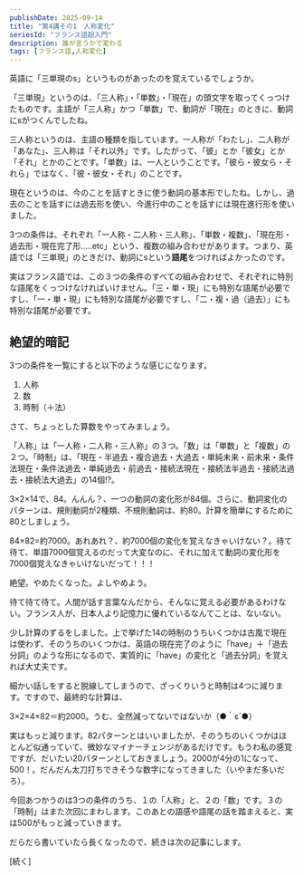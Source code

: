 ```yaml
---
publishDate: 2025-09-14
title: "第4講その1　人称変化"
seriesId: "フランス語超入門"
description: 誰が言うかで変わる
tags: [フランス語,人称変化]
---
```


英語に「三単現のs」というものがあったのを覚えているでしょうか。

「三単現」というのは、「三人称」・「単数」・「現在」の頭文字を取ってくっつけたものです。主語が「三人称」かつ「単数」で、動詞が「現在」のときに、動詞にsがつくんでしたね。

三人称というのは、主語の種類を指しています。一人称が「わたし」、二人称が「あなた」、三人称は「それ以外」です。したがって、「彼」とか「彼女」とか「それ」とかのことです。「単数」は、一人ということです。「彼ら・彼女ら・それら」ではなく、「彼・彼女・それ」のことです。

現在というのは、今のことを話すときに使う動詞の基本形でしたね。しかし、過去のことを話すには過去形を使い、今進行中のことを話すには現在進行形を使いました。

3つの条件は、それぞれ「一人称・二人称・三人称」、「単数・複数」、「現在形・過去形・現在完了形.....etc」という、複数の組み合わせがあります。つまり、英語では「三単現」のときだけ、動詞にsという**語尾**をつければよかったのです。

実はフランス語では、この３つの条件のすべての組み合わせで、それぞれに特別な語尾をくっつけなければいけません。「三・単・現」にも特別な語尾が必要ですし、「一・単・現」にも特別な語尾が必要ですし、「二・複・過（過去）」にも特別な語尾が必要です。

## 絶望的暗記

3つの条件を一覧にすると以下のような感じになります。

1. 人称
2. 数
3. 時制（＋法）

さて、ちょっとした算数をやってみましょう。

「人称」は「一人称・二人称・三人称」の３つ。「数」は「単数」と「複数」の２つ。「時制」は、「現在・半過去・複合過去・大過去・単純未来・前未来・条件法現在・条件法過去・単純過去・前過去・接続法現在・接続法半過去・接続法過去・接続法大過去」の14個!?。

3×2×14で、84。んんん？、一つの動詞の変化形が84個。さらに、動詞変化のパターンは、規則動詞が2種類、不規則動詞は、約80。計算を簡単にするために80としましょう。

84×82=約7000。あれあれ？、約7000個の変化を覚えなきゃいけない？。待て待て、単語7000個覚えるのだって大変なのに、それに加えて動詞の変化形を7000個覚えなきゃいけないだって！！！

絶望。やめたくなった。よしやめよう。

待て待て待て。人間が話す言葉なんだから、そんなに覚える必要があるわけない。フランス人が、日本人より記憶力に優れているなんてことは、ないない。

少し計算のずるをしました。上で挙げた14の時制のうちいくつかは古風で現在は使わず、そのうちのいくつかは、英語の現在完了のように「have」＋「過去分詞」のような形になるので、実質的に「have」の変化と「過去分詞」を覚えれば大丈夫です。

細かい話しをすると脱線してしまうので、ざっくりいうと時制は4つに減ります。ですので、最終的な計算は、

3×2×4×82＝約2000。うむ、全然減ってないではないか（●｀ε´●）

実はもっと減ります。82パターンとはいいましたが、そのうちのいくつかはほとんど似通っていて、微妙なマイナーチェンジがあるだけです。もうわ私の感覚ですが、だいたい20パターンとしておきましょう。2000が4分の1になって、500！。だんだん太刀打ちできそうな数字になってきました（いやまだ多いだろ）。

今回あつかうのは3つの条件のうち、１の「人称」と、２の「数」です。３の「時制」はまた次回にまわします。このあとの語感や語尾の話を踏まえると、実は500がもっと減っていきます。

だらだら書いていたら長くなったので、続きは次の記事にします。

[続く]

